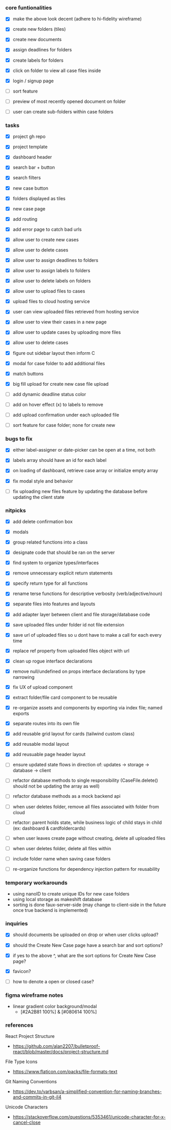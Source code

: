 ### core funtionalities
- [x] make the above look decent (adhere to hi-fidelity wireframe)
- [x] create new folders (tiles)
- [x] create new documents
- [x] assign deadlines for folders
- [x] create labels for folders
- [x] click on folder to view all case files inside
- [x] login / signup page
- [ ] sort feature
- [ ] preview of most recently opened document on folder
- [ ] user can create sub-folders within case folders


### tasks
- [x] project gh repo
- [x] project template
- [x] dashboard header
- [x] search bar + button
- [x] search filters
- [x] new case button
- [x] folders displayed as tiles
- [x] new case page
- [x] add routing
- [x] add error page to catch bad urls
- [x] allow user to create new cases
- [x] allow user to delete cases
- [x] allow user to assign deadlines to folders
- [x] allow user to assign labels to folders
- [x] allow user to delete labels on folders
- [x] allow user to upload files to cases
- [x] upload files to cloud hosting service
- [x] user can view uploaded files retrieved from hosting service
- [x] allow user to view their cases in a new page
- [x] allow user to update cases by uploading more files
- [x] allow user to delete cases
- [x] figure out sidebar layout then inform C
- [x] modal for case folder to add additional files
- [x] match buttons
- [x] big fill upload for create new case file upload
- [ ] add dynamic deadline status color
- [ ] add on hover effect (x) to labels to remove
- [ ] add upload confirmation under each uploaded file
- [ ] sort feature for case folder; none for create new


### bugs to fix
- [x] either label-assigner or date-picker can be open at a time, not both
- [x] labels array should have an id for each label
- [x] on loading of dashboard, retrieve case array or initialize empty array
- [x] fix modal style and behavior
- [ ] fix uploading new files feature by updating the database before updating the client state


### nitpicks
- [x] add delete confirmation box
- [x] modals
- [x] group related functions into a class
- [x] designate code that should be ran on the server
- [x] find system to organize types/interfaces
- [x] remove unnecessary explicit return statements
- [x] specify return type for all functions
- [x] rename terse functions for descriptive verbosity (verb/adjective/noun)
- [x] separate files into features and layouts
- [x] add adapter layer between client and file storage/database code
- [x] save uploaded files under folder id not file extension
- [x] save url of uploaded files so u dont have to make a call for each every time
- [x] replace ref property from uploaded files object with url
- [x] clean up rogue interface declarations
- [x] remove null/undefined on props interface declarations by type narrowing
- [x] fix UX of upload component
- [x] extract folder/file card component to be reusable
- [x] re-organize assets and components by exporting via index file; named exports
- [x] separate routes into its own file
- [x] add reusable grid layout for cards (tailwind custom class)
- [x] add reusable modal layout
- [x] add reusuable page header layout
- [ ] ensure updated state flows in direction of: updates -> storage -> database -> client
- [ ] refactor database methods to single responsibility (CaseFile.delete() should not be updating the array as well)
- [ ] refactor database methods as a mock backend api
- [ ] when user deletes folder, remove all files associated with folder from cloud
- [ ] refactor: parent holds state, while business logic of child stays in child (ex: dashboard & cardfoldercards)
- [ ] when user leaves create page without creating, delete all uploaded files
- [ ] when user deletes folder, delete all files within
- [ ] include folder name when saving case folders
- [ ] re-organize functions for dependency injection pattern for reusability


### temporary workarounds
- using nanoID to create unique IDs for new case folders
- using local storage as makeshift database
- sorting is done faux-server-side (may change to client-side in the future once true backend is implemented)


### inquiries
 - [x] should documents be uploaded on drop or when user clicks upload?
 - [x] should the Create New Case page have a search bar and sort options?
 - [x] if yes to the above ^, what are the sort options for Create New Case page?
 - [x] favicon?
 - [ ] how to denote a open or closed case?


### figma wireframe notes
 - linear gradient color background/modal
   - [#2A2B81 100%]  &  [#080614 100%]


### references
React Project Structure
 - https://github.com/alan2207/bulletproof-react/blob/master/docs/project-structure.md

File Type Icons
 - https://www.flaticon.com/packs/file-formats-text

Git Naming Conventions
 - https://dev.to/varbsan/a-simplified-convention-for-naming-branches-and-commits-in-git-il4

Unicode Characters
 - https://stackoverflow.com/questions/5353461/unicode-character-for-x-cancel-close